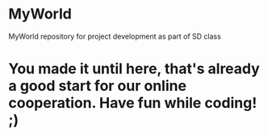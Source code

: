 # MyWorld
MyWorld repository for project development as part of SD class
# You made it until here, that's already a good start for our online cooperation. Have fun while coding! ;)
